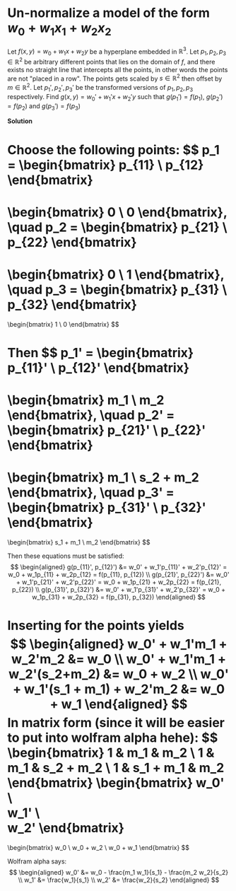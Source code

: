 # Un-normalize a model of the form $w_0 + w_1x_1 + w_2x_2$
Let $f(x, y) = w_0 + w_1x + w_2y$ be a hyperplane embedded in $\mathbb{R}^3$. Let $p_1, p_2, p_3 \in \mathbb{R}^2$ be arbitrary different points that lies on the domain of $f$, and there exists no straight line that intercepts all the points, in other words the points are not "placed in a row". The points gets scaled by $s\in\mathbb{R}^2$ then offset by $m\in\mathbb{R}^2$. Let $p_1', p_2', p_3'$ be the transformed versions of $p_1, p_2, p_3$ respectively. Find $g(x, y) = w_0' + w_1'x + w_2'y$ such that $g(p_1') = f(p_1)$, $g(p_2') = f(p_2)$ and $g(p_3') = f(p_3)$

**Solution**

Choose the following points:
$$
p_1 =
\begin{bmatrix}
    p_{11} \\
    p_{12}
\end{bmatrix}
=
\begin{bmatrix}
    0 \\
    0
\end{bmatrix},
\quad
p_2 =
\begin{bmatrix}
    p_{21} \\
    p_{22}
\end{bmatrix}
=
\begin{bmatrix}
    0 \\
    1
\end{bmatrix},
\quad
p_3 =
\begin{bmatrix}
    p_{31} \\
    p_{32}
\end{bmatrix}
=
\begin{bmatrix}
    1 \\
    0
\end{bmatrix}
$$

Then
$$
p_1' =
\begin{bmatrix}
    p_{11}' \\
    p_{12}'
\end{bmatrix}
=
\begin{bmatrix}
    m_1 \\
    m_2
\end{bmatrix},
\quad
p_2' =
\begin{bmatrix}
    p_{21}' \\
    p_{22}'
\end{bmatrix}
=
\begin{bmatrix}
    m_1 \\
    s_2 + m_2
\end{bmatrix},
\quad
p_3' =
\begin{bmatrix}
    p_{31}' \\
    p_{32}'
\end{bmatrix}
=
\begin{bmatrix}
    s_1 + m_1 \\
    m_2
\end{bmatrix}
$$

Then these equations must be satisfied:
$$
\begin{aligned}
    g(p_{11}', p_{12}') &= w_0' + w_1'p_{11}' + w_2'p_{12}' = w_0 + w_1p_{11} + w_2p_{12} = f(p_{11}, p_{12}) \\
    g(p_{21}', p_{22}') &= w_0' + w_1'p_{21}' + w_2'p_{22}' = w_0 + w_1p_{21} + w_2p_{22} = f(p_{21}, p_{22}) \\
    g(p_{31}', p_{32}') &= w_0' + w_1'p_{31}' + w_2'p_{32}' = w_0 + w_1p_{31} + w_2p_{32} = f(p_{31}, p_{32})
\end{aligned}
$$

Inserting for the points yields
$$
\begin{aligned}
    w_0' + w_1'm_1 + w_2'm_2 &= w_0 \\
    w_0' + w_1'm_1 + w_2'(s_2+m_2) &= w_0 + w_2 \\
    w_0' + w_1'(s_1 + m_1) + w_2'm_2 &= w_0 + w_1
\end{aligned}
$$
In matrix form (since it will be easier to put into wolfram alpha hehe):
$$
\begin{bmatrix}
    1 & m_1 & m_2 \\
    1 & m_1 & s_2 + m_2 \\
    1 & s_1 + m_1 & m_2
\end{bmatrix}
\begin{bmatrix}
    w_0' \\    
    w_1' \\    
    w_2'
\end{bmatrix}
=
\begin{bmatrix}
    w_0 \\
    w_0 +  w_2 \\
    w_0 + w_1
\end{bmatrix}
$$

Wolfram alpha says:
$$
\begin{aligned}
    w_0' &= w_0 - \frac{m_1 w_1}{s_1} - \frac{m_2 w_2}{s_2} \\
    w_1' &= \frac{w_1}{s_1} \\
    w_2' &= \frac{w_2}{s_2}
\end{aligned}
$$